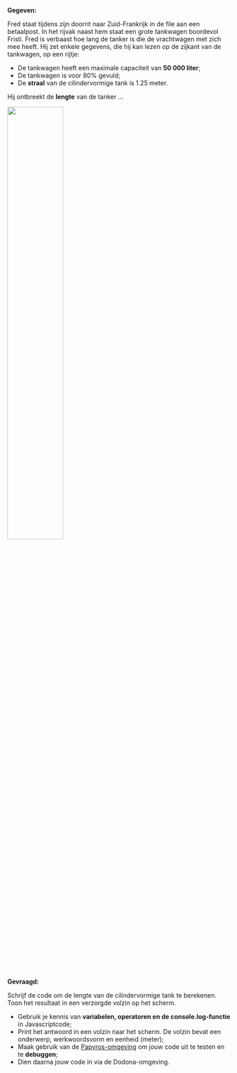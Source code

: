 **Gegeven:**

Fred staat tijdens zijn doorrit naar Zuid-Frankrijk in de file aan een betaalpost. In het rijvak naast hem staat een grote tankwagen boordevol Fristi. 
Fred is verbaast hoe lang de tanker is die de vrachtwagen met zich mee heeft. 
Hij zet enkele gegevens, die hij kan lezen op de zijkant van de tankwagen, op een rijtje: 

* De tankwagen heeft een maximale capaciteit van **50 000 liter**;
* De tankwagen is voor 80% gevuld;
* De **straal** van de cilindervormige tank is 1.25 meter. 

Hij ontbreekt de **lengte** van de tanker ... 

<img src="https://www.foodindustry.be/wp-content/uploads/2022/02/WIKI-Friesland-Campina.png" width="50%"/>


**Gevraagd:**

Schrijf de code om de lengte van de cilindervormige tank te berekenen. Toon het resultaat in een verzorgde volzin op het scherm. 

* Gebruik je kennis van **variabelen, operatoren en de console.log-functie** in Javascriptcode;
* Print het antwoord in een volzin naar het scherm. De volzin bevat een onderwerp, werkwoordsvorm en eenheid (meter); 
* Maak gebruik van de [Papyros-omgeving](https://papyros.dodona.be/?locale=nl&language=JavaScript) om jouw code uit te testen en te **debuggen**; 
* Dien daarna jouw code in via de Dodona-omgeving. 
